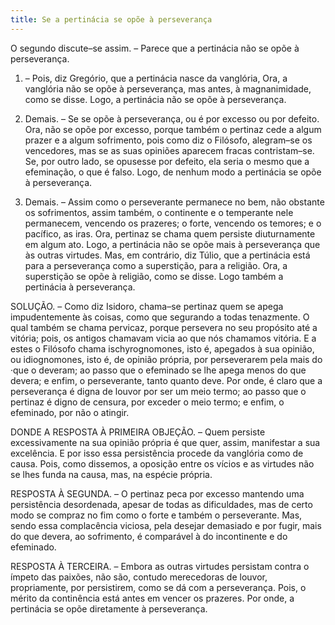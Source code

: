 ```yaml
---
title: Se a pertinácia se opõe à perseverança
---
```


O segundo discute–se assim. – Parece que a pertinácia não se opõe à perseverança.  

1. – Pois, diz Gregório, que a pertinácia nasce da vanglória, Ora, a vanglória não se opõe à perseverança, mas antes, à magnanimidade, como se disse. Logo, a pertinácia não se opõe à perseverança.  

2. Demais. – Se se opõe à perseverança, ou é por excesso ou por defeito. Ora, não se opõe por excesso, porque também o pertinaz cede a algum prazer e a algum sofrimento, pois como diz o Filósofo, alegram–se os vencedores, mas se as suas opiniões aparecem fracas contristam–se. Se, por outro lado, se opusesse por defeito, ela seria o mesmo que a efeminação, o que é falso. Logo, de nenhum modo a pertinácia se opõe à perseverança.  

3. Demais. – Assim como o perseverante permanece no bem, não obstante os sofrimentos, assim também, o continente e o temperante nele permanecem, vencendo os prazeres; o forte, vencendo os temores; e o pacífico, as iras. Ora, pertinaz se chama quem persiste diuturnamente em algum ato. Logo, a pertinácia não se opõe mais à perseverança que às outras virtudes.  Mas, em contrário, diz Túlio, que a pertinácia está para a perseverança como a superstição, para a religião. Ora, a superstição se opõe à religião, como se disse. Logo também a pertinácia à perseverança.  

SOLUÇÃO. – Como diz Isidoro, chama–se pertinaz quem se apega impudentemente às coisas, como que segurando a todas tenazmente. O qual também se chama pervicaz, porque persevera no seu propósito até a vitória; pois, os antigos chamavam vicia ao que nós chamamos vitória. E a estes o Filósofo chama ischyrognomones, isto é, apegados à sua opinião, ou idiognomones, isto é, de opinião própria, por perseverarem pela mais do ·que o deveram; ao passo que o efeminado se lhe apega menos do que devera; e enfim, o perseverante, tanto quanto deve. Por onde, é claro que a perseverança é digna de louvor por ser um meio termo; ao passo que o pertinaz é digno de censura, por exceder o meio termo; e enfim, o efeminado, por não o atingir.  

DONDE A RESPOSTA À PRIMEIRA OBJEÇÃO. – Quem persiste excessivamente na sua opinião própria é que quer, assim, manifestar a sua excelência. E por isso essa persistência procede da vanglória como de causa. Pois, como dissemos, a oposição entre os vícios e as virtudes não se lhes funda na causa, mas, na espécie própria.  

RESPOSTA À SEGUNDA. – O pertinaz peca por excesso mantendo uma persistência desordenada, apesar de todas as dificuldades, mas de certo modo se compraz no fim como o forte e também o perseverante. Mas, sendo essa complacência viciosa, pela desejar demasiado e por fugir, mais do que devera, ao sofrimento, é comparável à do incontinente e do efeminado.  

RESPOSTA À TERCEIRA. – Embora as outras virtudes persistam contra o ímpeto das paixões, não são, contudo merecedoras de louvor, propriamente, por persistirem, como se dá com a perseverança. Pois, o mérito da continência está antes em vencer os prazeres. Por onde, a pertinácia se opõe diretamente à perseverança.